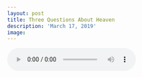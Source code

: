 ```yaml
---
layout: post
title: Three Questions About Heaven
description: 'March 17, 2019'
image:
---
```


<audio controls preload="metadata">
  <source src="https://docs.google.com/uc?export=open&id=11ngKF0rdqw386HaQ4COnbfrOHyTj2aih" type="audio/mp3">
Your browser does not support the audio element.
</audio>
